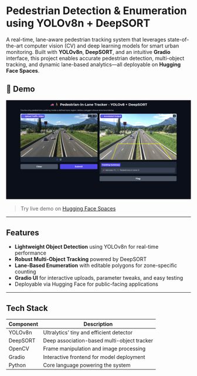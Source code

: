 # Pedestrian Detection & Enumeration using YOLOv8n + DeepSORT

A real-time, lane-aware pedestrian tracking system that leverages state-of-the-art computer vision (CV) and deep learning models for smart urban monitoring. Built with **YOLOv8n**, **DeepSORT**, and an intuitive **Gradio** interface, this project enables accurate pedestrian detection, multi-object tracking, and dynamic lane-based analytics—all deployable on **Hugging Face Spaces**.

## 📸 Demo
![Output Screenshot](scrshot.png)


> Try live demo on [Hugging Face Spaces](https://huggingface.co/spaces/karan7488/Pedestrian_detection_and_counting)

---

##  Features

-  **Lightweight Object Detection** using YOLOv8n for real-time performance
-  **Robust Multi-Object Tracking** powered by DeepSORT
-  **Lane-Based Enumeration** with editable polygons for zone-specific counting
-  **Gradio UI** for interactive uploads, parameter tweaks, and easy testing
-  Deployable via Hugging Face for public-facing applications

---

## Tech Stack

| Component      | Description                                 |
|----------------|---------------------------------------------|
| YOLOv8n        | Ultralytics' tiny and efficient detector    |
| DeepSORT       | Deep association-based multi-object tracker |
| OpenCV         | Frame manipulation and image processing     |
| Gradio         | Interactive frontend for model deployment   |
| Python         | Core language powering the system           |

